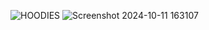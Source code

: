 ![HOODIES](https://github.com/user-attachments/assets/2c3ac5b5-2a0a-4d5b-b987-8fa85b8c3dfb)
![Screenshot 2024-10-11 163107](https://github.com/user-attachments/assets/c224d870-840b-4c96-827c-0863fe13fb88)
